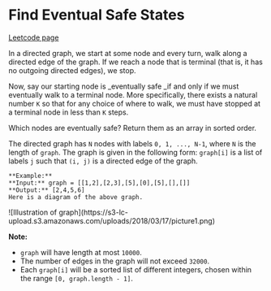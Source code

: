 # Find Eventual Safe States
[Leetcode page](https://leetcode.com/problems/find-eventual-safe-states/description)

In a directed graph, we start at some node and every turn, walk along a
directed edge of the graph.  If we reach a node that is terminal (that is, it
has no outgoing directed edges), we stop.

Now, say our starting node is _eventually safe  _if and only if we must
eventually walk to a terminal node.  More specifically, there exists a natural
number `K` so that for any choice of where to walk, we must have stopped at a
terminal node in less than `K` steps.

Which nodes are eventually safe?  Return them as an array in sorted order.

The directed graph has `N` nodes with labels `0, 1, ..., N-1`, where `N` is
the length of `graph`.  The graph is given in the following form: `graph[i]`
is a list of labels `j` such that `(i, j)` is a directed edge of the graph.

    
    
    **Example:**
    **Input:** graph = [[1,2],[2,3],[5],[0],[5],[],[]]
    **Output:** [2,4,5,6]
    Here is a diagram of the above graph.
    
    

![Illustration of graph](https://s3-lc-
upload.s3.amazonaws.com/uploads/2018/03/17/picture1.png)

**Note:**

  * `graph` will have length at most `10000`.
  * The number of edges in the graph will not exceed `32000`.
  * Each `graph[i]` will be a sorted list of different integers, chosen within the range `[0, graph.length - 1]`.

